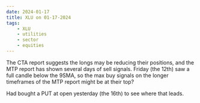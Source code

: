 ```yaml
---
date: 2024-01-17
title: XLU on 01-17-2024
tags: 
    - XLU
    - utilities
    - sector
    - equities
---
```

<div class="post">
<snapshot-grid 
    :reports="['CTA.01-16-2024.XLU.png', 'CTA.01-17-2024.XLU.png', 'MTP.01-17-2024.XLU.png']"
    chart="Chart.2024-01-17.XLU.png"
/>
<p>
The CTA report suggests the longs may be reducing their positions,
and the MTP report has shown several days of sell signals.
Friday (the 12th) saw a full candle below the 9SMA,
so the max buy signals on the longer timeframes of the MTP report might be at their top?
</p>
<p>
Had bought a PUT at open yesterday (the 16th) to see where that leads.
</p>
</div>